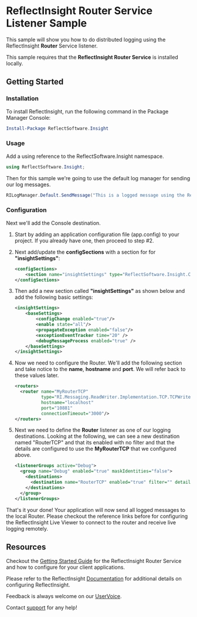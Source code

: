 ﻿# ReflectInsight Router Service Listener Sample

This sample will show you how to do distributed logging using the ReflectInsight **Router** Service listener.

This sample requires that the **ReflectInsight Router Service** is installed locally.

## Getting Started

### Installation

To install ReflectInsight, run the following command in the Package Manager Console:

```powershell
Install-Package ReflectSoftware.Insight
```

### Usage 

Add a using reference to the ReflectSoftware.Insight namespace.

```csharp
using ReflectSoftware.Insight;
```

Then for this sample we're going to use the default log manager for sending our log messages.

```csharp
RILogManager.Default.SendMessage("This is a logged message using the ReflectInsight Router listener.");
```

### Configuration

Next we'll add the Console destination.

1. Start by adding an application configuration file (app.config) to your project. If you already have one, then proceed to step #2.

2. Next add/update the **configSections** with a section for for **"insightSettings"**:

    ```xml
    <configSections>
        <section name="insightSettings" type="ReflectSoftware.Insight.ConfigurationHandler,ReflectSoftware.Insight"/>
    </configSections>
    ```

3. Then add a new section called **"insightSettings"** as shown below and add the following basic settings:

    ```xml
    <insightSettings>
        <baseSettings>
            <configChange enabled="true"/>
            <enable state="all"/>
            <propagateException enabled="false"/>
            <exceptionEventTracker time="20" />
            <debugMessageProcess enabled="true" />
        </baseSettings>
    </insightSettings>  
    ```

4. Now we need to configure the Router. We'll add the following section and take notice to the **name**, **hostname** and **port**. We will refer back to
    these values later.

    ```xml
    <routers>
      <router name="MyRouterTCP"
              type="RI.Messaging.ReadWriter.Implementation.TCP.TCPWriter,ReflectSoftware.Insight"
              hostname="localhost"
              port="10881"
              connectionTimeout="3000"/>
    </routers>
    ```

5. Next we need to define the **Router** listener as one of our logging destinations. Looking at the following, we can see
a new destination named "RouterTCP" and that its enabled with no filter and that the details are configured to use the **MyRouterTCP** that we configured above. 
    
    ```xml
    <listenerGroups active="Debug">
      <group name="Debug" enabled="true" maskIdentities="false">
        <destinations>
          <destination name="RouterTCP" enabled="true" filter="" details="Router[name=MyRouterTCP]" />
        </destinations>
      </group>
    </listenerGroups>
    ```

That's it your done! Your application will now send all logged messages to the local Router. Please checkout the reference links before for 
configuring the ReflectInsight Live Viewer to connect to the router and receive live logging remotely.

## Resources

Checkout the [Getting Started Guide](https://reflectsoftware.atlassian.net/wiki/display/RI5/Getting+Started+with+the+Routing+Service) for the ReflectInsight Router Service and how to configure for your client applications.

Please refer to the ReflectInsight [Documentation](https://reflectsoftware.atlassian.net/wiki/display/RI5/ReflectInsight+5+documentation) for additional details on configuring ReflectInsight.
       
Feedback is always welcome on our [UserVoice](http://reflectsoftware.uservoice.com/forums/158277-reflectinsight-feedback).

Contact [support](support@reflectsoftware.com) for any help!
